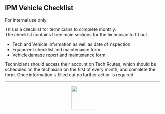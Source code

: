 ## IPM Vehicle Checklist

For internal use only.

This is a checklist for technicians to complete monthly.<br>
The checklist contains three main sections for the technician to fill out<br>

* Tech and Vehicle information as well as date of inspection.
* Equipment checklist and maintenance form.
* Vehicle damage report and maintenance form.

Technicians should access their account on Tech Routes, which should be scheduled on the technician on the first of every month, and complete the form. Once information is filled out no further action is required. 
<hr>
<p align="center">
<img src="https://d1miv8abus7gau.cloudfront.net/logos/interstatepest20210209091331.png" 
    style="width:75px;"
/>
<br>